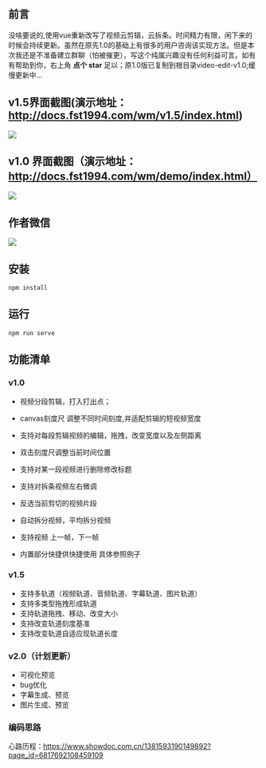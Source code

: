 ## 前言
没啥要说的,使用vue重新改写了视频云剪辑，云拆条。时间精力有限，闲下来的时候会持续更新。虽然在原先1.0的基础上有很多的用户咨询该实现方法。但是本次我还是不准备建立群聊（怕被催更），写这个纯属兴趣没有任何利益可言。如有有帮助到你，右上角 **点个 star** 足以；原1.0版已复制到根目录video-edit-v1.0;缓慢更新中...
## v1.5界面截图(演示地址：http://docs.fst1994.com/wm/v1.5/index.html)
![](https://www.showdoc.com.cn/server/api/attachment/visitfile/sign/b040bebc6070a7c0ac6cca91176876f4)

## v1.0 界面截图（演示地址：http://docs.fst1994.com/wm/demo/index.html）

![](https://www.showdoc.com.cn/server/api/attachment/visitfile/sign/d271acdcb626114509a38612671127b6)

## 作者微信
![](https://www.showdoc.com.cn/server/api/attachment/visitfile/sign/ae61ed9939fdc26aad8f98ba142d7c8f)

## 安装
```
npm install
```

## 运行

```
npm run serve
```


## 功能清单


### v1.0 
+ 视频分段剪辑，打入打出点；

+ canvas刻度尺 调整不同时间刻度,并适配剪辑的短视频宽度

+ 支持对每段剪辑视频的编辑，拖拽，改变宽度以及左侧距离

+ 双击刻度尺调整当前时间位置

+ 支持对某一段视频进行删除修改标题

+ 支持对拆条视频左右微调

+ 反选当前剪切的视频片段

+ 自动拆分视频，平均拆分视频

+ 支持视频 上一帧，下一帧

+ 内置部分快捷供快捷使用 具体参照例子

### v1.5 
+ 支持多轨道（视频轨道、音频轨道、字幕轨道、图片轨道）
+ 支持多类型拖拽形成轨道
+ 支持轨道拖拽、移动、改变大小
+ 支持改变轨道刻度基准
+ 支持改变轨道自适应现轨道长度

### v2.0（计划更新）
+ 可视化预览
+ bug优化
+ 字幕生成、预览
+ 图片生成、预览


### 编码思路
心路历程：https://www.showdoc.com.cn/1381593190149892?page_id=6817692108459109





